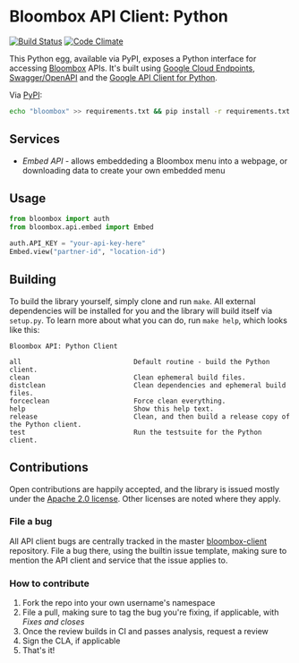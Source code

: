 
# Bloombox API Client: Python

[![Build Status](https://buildbot.hq.mm-corp.systems/jenkins/buildStatus/icon?job=Bloombox/Clients/Python)](https://codeclimate.com/github/Bloombox/api-client-python)
[![Code Climate](https://codeclimate.com/github/Bloombox/api-client-python.png)](https://codeclimate.com/github/Bloombox/api-client-python)

This Python egg, available via PyPI, exposes a Python interface for accessing [Bloombox](https://bloombox.io) APIs.
It's built using [Google Cloud Endpoints](https://cloud.google.com/appengine/docs/standard/java/endpoints/),
[Swagger/OpenAPI](http://swagger.io/) and the [Google API Client for Python](https://developers.google.com/api-client-library/python/).

Via [PyPI](https://www.pypi.org):
```bash
echo "bloombox" >> requirements.txt && pip install -r requirements.txt
```


## Services
- *Embed API* - allows embeddeding a Bloombox menu into a webpage, or downloading data to create your own embedded menu

## Usage

```python
from bloombox import auth
from bloombox.api.embed import Embed

auth.API_KEY = "your-api-key-here"
Embed.view("partner-id", "location-id")
```

## Building
To build the library yourself, simply clone and run `make`. All external dependencies will be installed for you and the
library will build itself via `setup.py`. To learn more about what you can do, run `make help`, which looks like this:

```text
Bloombox API: Python Client

all                            Default routine - build the Python client.
clean                          Clean ephemeral build files.
distclean                      Clean dependencies and ephemeral build files.
forceclean                     Force clean everything.
help                           Show this help text.
release                        Clean, and then build a release copy of the Python client.
test                           Run the testsuite for the Python client.
```

## Contributions

Open contributions are happily accepted, and the library is issued mostly under the
[Apache 2.0 license](https://github.com/Bloombox/bloombox-client/blob/master/LICENSE.txt). Other licenses are noted
where they apply.

### File a bug
All API client bugs are centrally tracked in the master [bloombox-client](https://github.com/bloombox/bloombox-client)
repository. File a bug there, using the builtin issue template, making sure to mention the API client and service that
the issue applies to.

### How to contribute

1) Fork the repo into your own username's namespace
2) File a pull, making sure to tag the bug you're fixing, if applicable, with *Fixes and closes*
3) Once the review builds in CI and passes analysis, request a review
4) Sign the CLA, if applicable
5) That's it!
